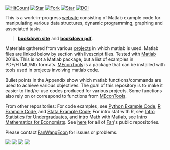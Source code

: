 [![HitCount](http://hits.dwyl.com/fanwangecon/M4Econ.svg)](https://github.com/FanWangEcon/M4Econ)  [![Star](https://img.shields.io/github/stars/fanwangecon/M4Econ?style=social)](https://github.com/FanWangEcon/M4Econ/stargazers) [![Fork](https://img.shields.io/github/forks/fanwangecon/M4Econ?style=social)](https://github.com/FanWangEcon/M4Econ/network/members) [![Star](https://img.shields.io/github/watchers/fanwangecon/M4Econ?style=social)](https://github.com/FanWangEcon/M4Econ/watchers) [![DOI](https://zenodo.org/badge/180438801.svg)](https://zenodo.org/badge/latestdoi/180438801)

This is a work-in-progress [website](https://fanwangecon.github.io/M4Econ/) consisting of Matlab example code for manipulating various data structures, dynamic programming, graphing and associated tasks.

> [**bookdown site**](https://fanwangecon.github.io/M4Econ/bookdown) and [**bookdown pdf**](https://fanwangecon.github.io/M4Econ/bookdown/Data-Structures-and-Dynamic-Optimization-with-Matlab.pdf).

Materials gathered from various [projects](https://fanwangecon.github.io/research) in which matlab is used. Matlab files are linked below by section with livescript files. Tested with [Matlab](https://www.mathworks.com/products/matlab.html) 2019a. This is not a Matlab package, but a list of examples in PDF/HTML/Mlx formats. [MEconTools](https://fanwangecon.github.io/MEconTools/) is a package that can be installed with tools used in projects involving matlab code.

Bullet points in the Appendix show which matlab functions/commands are used to achieve various objectives. The goal of this repository is to make it easier to find/re-use codes produced for various projects. Some functions also rely on or correspond to functions from [MEconTools](https://github.com/FanWangEcon/MEconTools).

From other repositories: For code examples, see [Python Example Code](https://fanwangecon.github.io/Py4Econ/), [R Example Code](https://fanwangecon.github.io/R4Econ/), and [Stata Example Code](https://fanwangecon.github.io/Stata4Econ/); For intro stat with R, see [Intro Statistics for Undergraduates](https://fanwangecon.github.io/Stat4Econ/), and intro Math with Matlab, see [Intro Mathematics for Economists](https://fanwangecon.github.io/Math4Econ/). See [here](https://github.com/FanWangEcon) for all of [Fan](https://fanwangecon.github.io/)'s public repositories.

Please contact [FanWangEcon](https://fanwangecon.github.io/) for issues or problems.

[![](https://img.shields.io/github/last-commit/fanwangecon/M4Econ)](https://github.com/FanWangEcon/M4Econ/commits/master) [![](https://img.shields.io/github/commit-activity/m/fanwangecon/M4Econ)](https://github.com/FanWangEcon/M4Econ/graphs/commit-activity) [![](https://img.shields.io/github/issues/fanwangecon/M4Econ)](https://github.com/FanWangEcon/M4Econ/issues) [![](https://img.shields.io/github/issues-pr/fanwangecon/M4Econ)](https://github.com/FanWangEcon/M4Econ/pulls)
